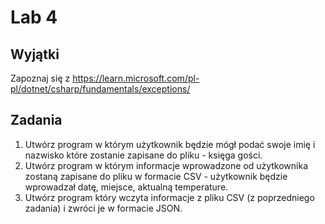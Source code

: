 # Lab 4

## Wyjątki
Zapoznaj się z https://learn.microsoft.com/pl-pl/dotnet/csharp/fundamentals/exceptions/

## Zadania

1. Utwórz program w którym użytkownik będzie mógł podać swoje imię i nazwisko które zostanie zapisane do pliku - księga gości.
2. Utwórz program w którym informacje wprowadzone od użytkownika zostaną zapisane do pliku w formacie CSV - użytkownik będzie wprowadzał datę, miejsce, aktualną temperature.
3. Utwórz program który wczyta informacje z pliku CSV (z poprzedniego zadania) i zwróci je w formacie JSON.
